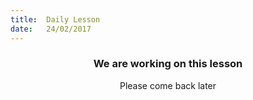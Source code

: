 ```yaml
---
title:  Daily Lesson
date:   24/02/2017
---
```


### <center>We are working on this lesson</center>
<center>Please come back later</center>